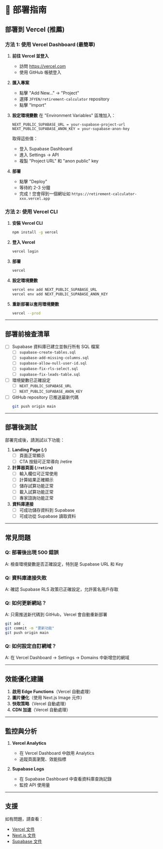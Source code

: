 # 🚀 部署指南

## 部署到 Vercel (推薦)

### 方法 1: 使用 Vercel Dashboard (最簡單)

1. **前往 Vercel 並登入**
   - 訪問 https://vercel.com
   - 使用 GitHub 帳號登入

2. **匯入專案**
   - 點擊 "Add New..." → "Project"
   - 選擇 `JFYEN/retirement-calculator` repository
   - 點擊 "Import"

3. **設定環境變數**
   在 "Environment Variables" 區塊加入：
   ```
   NEXT_PUBLIC_SUPABASE_URL = your-supabase-project-url
   NEXT_PUBLIC_SUPABASE_ANON_KEY = your-supabase-anon-key
   ```
   
   取得這些值：
   - 登入 Supabase Dashboard
   - 進入 Settings → API
   - 複製 "Project URL" 和 "anon public" key

4. **部署**
   - 點擊 "Deploy"
   - 等待約 2-3 分鐘
   - 完成！您會得到一個網址如 `https://retirement-calculator-xxx.vercel.app`

### 方法 2: 使用 Vercel CLI

1. **安裝 Vercel CLI**
   ```bash
   npm install -g vercel
   ```

2. **登入 Vercel**
   ```bash
   vercel login
   ```

3. **部署**
   ```bash
   vercel
   ```
   
4. **設定環境變數**
   ```bash
   vercel env add NEXT_PUBLIC_SUPABASE_URL
   vercel env add NEXT_PUBLIC_SUPABASE_ANON_KEY
   ```

5. **重新部署以套用環境變數**
   ```bash
   vercel --prod
   ```

---

## 部署前檢查清單

- [ ] Supabase 資料庫已建立並執行所有 SQL 檔案
  - [ ] `supabase-create-tables.sql`
  - [ ] `supabase-add-missing-columns.sql`
  - [ ] `supabase-allow-null-user-id.sql`
  - [ ] `supabase-fix-rls-select.sql`
  - [ ] `supabase-fix-leads-table.sql`

- [ ] 環境變數已正確設定
  - [ ] `NEXT_PUBLIC_SUPABASE_URL`
  - [ ] `NEXT_PUBLIC_SUPABASE_ANON_KEY`

- [ ] GitHub repository 已推送最新代碼
  ```bash
  git push origin main
  ```

---

## 部署後測試

部署完成後，請測試以下功能：

1. **Landing Page (`/`)**
   - [ ] 頁面正常顯示
   - [ ] CTA 按鈕可正常導向 /retire

2. **計算器頁面 (`/retire`)**
   - [ ] 輸入欄位可正常使用
   - [ ] 計算結果正確顯示
   - [ ] 儲存試算功能正常
   - [ ] 載入試算功能正常
   - [ ] 專家諮詢功能正常

3. **資料庫連接**
   - [ ] 可成功儲存資料到 Supabase
   - [ ] 可成功從 Supabase 讀取資料

---

## 常見問題

### Q: 部署後出現 500 錯誤
A: 檢查環境變數是否正確設定，特別是 Supabase URL 和 Key

### Q: 資料庫連接失敗
A: 確認 Supabase RLS 政策已正確設定，允許匿名用戶存取

### Q: 如何更新網站？
A: 只需推送新代碼到 GitHub，Vercel 會自動重新部署
```bash
git add .
git commit -m "更新功能"
git push origin main
```

### Q: 如何設定自訂網域？
A: 在 Vercel Dashboard → Settings → Domains 中新增您的網域

---

## 效能優化建議

1. **啟用 Edge Functions**（Vercel 自動處理）
2. **圖片優化**（使用 Next.js Image 元件）
3. **快取策略**（Vercel 自動處理）
4. **CDN 加速**（Vercel 自動處理）

---

## 監控與分析

1. **Vercel Analytics**
   - 在 Vercel Dashboard 中啟用 Analytics
   - 追蹤頁面瀏覽、效能指標

2. **Supabase Logs**
   - 在 Supabase Dashboard 中查看資料庫查詢記錄
   - 監控 API 使用量

---

## 支援

如有問題，請查看：
- [Vercel 文件](https://vercel.com/docs)
- [Next.js 文件](https://nextjs.org/docs)
- [Supabase 文件](https://supabase.com/docs)
